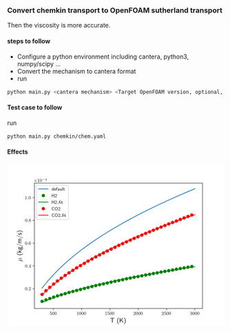 ### Convert chemkin transport to OpenFOAM sutherland transport
Then the viscosity is more accurate.

#### steps to follow
- Configure a python environment including cantera, python3, numpy/scipy ...
- Convert the mechanism to cantera format
- run
```bash
python main.py <cantera mechanism> <Target OpenFOAM version, optional, default to be 7>
```

#### Test case to follow
run 
```bash
python main.py chemkin/chem.yaml
```

#### Effects
![Viscosity comparison](./viscosity.png)
